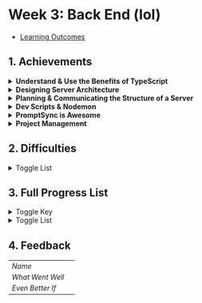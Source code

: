 # Week 3: Back End (lol)

- [Learning Outcomes](https://learn.foundersandcoders.com/course/syllabus/developer/week03-project03-server/learning-outcomes/)

## 1. Achievements

<details><summary><strong>Understand & Use the Benefits of TypeScript</strong></summary>

---
I encouraged the developers working with specific APIs to specify what types of data they wanted to be given and what they would be sending back. Tanya needed two string inputs.

```ts
    export interface openaiQuery { eventDescription: string, musicGenre: string };
```

I was extracting those input strings from the user's input, but was also capturing a date that wouldn't be sent to openAI

```ts
    export interface userInput extends openaiQuery { date: Date };
```

Tanya would return two new strings & some numerical values corresponding to Spotify's recommendations engine

```ts
    export interface openaiResponse { mood: string, genre: string };

    export interface spotifyFeatures {
        valence: number, 
        energy: number,
        danceability: number,
        acousticness: number,
        tempo: number
    }
```

I would then send the recommendation scores to Gaj, along with the original captured date

```ts
    export interface spotifyQuery extends openaiResponse {
        date: Date,
        spotifyFeatures: spotifyFeatures
    };
```

---
</details>

<details><summary><strong>Designing Server Architecture</strong></summary>

---
I wanted to create a structure that was appropriate to the small size of our project, but also could accomodate changes & additions easily. This meant it was easy to adapt to Tanya's sudden discovery of embeddings on Thursday morning.

```ts
    // ./src/app.ts

    const app = express();
    const router = express.Router();
    app.use(routes);
```

```ts
    // ./src/routes/routes.ts

    import { router as openAI } from "./openAI/index.js";
    import { router as spotify } from "./spotify/index.js";
    app.use(openAI);
    app.use(spotify);
    export { router };
```

```ts
    // ./src/routes/openai/index.ts

    // import functions from corresponding file in ./src/controllers/
    app.get("/openAI", async (req: Request, res: Response) => {
        const input = await userInput();
        const output = await parseMood(input.eventDescription);
        return output;
    });
```

---
</details>

<details><summary><strong>Planning & Communicating the Structure of a Server</strong></summary>

---

I used mermaid.js syntax to quickly knock up a visual explainer of what our data was doing when a team member was finding it difficult to know which inputs & outputs they had to accomodate.

```mermaid
    graph TD

    input["Store User Input"]
    
    subgraph app["Our Server"]
        subgraph jason["Server Routes"]
            inSEvent["Event Description"]
            inSGenre["Genre Description"]
            inDDate["Date Object"]
            appApp["Combine Date & OpenAI response"]
            appOut["Select Parameters for Output"]
        end

        subgraph tanya["OpenAI Controller"]
            toOpenAI["Send Inputs"]
            fromOpenAI["Create Object from Response"]
        end
        
        subgraph gaj["Spotify Controller"]
            toSpotify["Send Inputs"]
            fromSpotify["Create Object from Response"]
        end
    end
    
    openai["OpenAI API"]
    spotify["Spotify API"]

    output["Playlist Output"]

    input --> inSEvent & inSGenre & inDDate
    inSEvent & inSGenre --> toOpenAI
    toOpenAI --> openai
    openai --> fromOpenAI
    inDDate & fromOpenAI --> appApp
    appApp --> toSpotify
    toSpotify --> spotify
    spotify --> fromSpotify
    fromSpotify --> appOut
    appOut --> output
```

---
</details>

<details><summary><strong>Dev Scripts & Nodemon</strong></summary>

---

Setting this...

```json
    // ./nodemon.json
    {
        "watch": ["src"],
        "ext": "ts",
        "exec": "ts-node --esm -r tsconfig-paths/register ./src/app.ts"
    }
```

...and this...

```json
    // ./package.json
    "scripts": {
        "compile": "npx tsc",
        "server": "node dist/app.js",
        "dev": "nodemon"
    }
```

...means this...

```zsh
    npm run dev
```

...will run this...

```zsh
    nodemon ts-node --esm -r tsconfig-paths/register ./src/app.ts
```

...for the whole team without them needing to learn the flags.

---

</details>

<details><summary><strong>PromptSync is Awesome</strong></summary>

---

Take terminal input from the user with literally one line of code? Yeah, thankyou.

```zsh
    npm install promp-sync
```

```ts
    async function userInput(): userInput {
        const prompt = promptSync();

        const q1: string = prompt(`What happened on that date? How did you feel about it?`);
        const q2: string = prompt(`What genres of music do you like?`);

        const userInput: userInput = {
            eventDescription: q1,
            musicGenre: q2,
            date: new Date()
        };
        userInput.date.setFullYear(await prompt(`Type a 4 digit year`))
        userInput.date.setMonth(await prompt(`Type a 2 digit month`));
        userInput.date.setDate(await prompt(`Type a 2 digit day`));

        return userInput;
    }
```

![Terminal Input](../images/week3/terminal.jpg)

---

</details>

<details><summary><strong>Project Management</strong></summary>

---

I wanted to make sure we took advantage of Jira's capabilities without overwhelming anyone. One approach was to create custom views so that team members could hide irrelevant tasks.

![Group by Person, Unfiltered](../images/week3/viewWho.jpg)

---

As the "done" column mounted, I also created a custom filter to hide completed tasks

![Filter Menu](../images/week3/filterMenu.jpg)

![Filter Rules](../images/week3/filterRule.jpg)

![Group by Person, Filtered](../images/week3/viewFilter.jpg)

---

For stand-ups, I created an alternate view so we could see our progress across areas.

![Group by Epics](../images/week3/viewEpics.jpg)

---

I also created a custom "Blocked" status alongside the standard "To Do", "In Progress" & "Done", hidden by default. Then I used the Jira workflow designer to automatically block a task if it had an unresolved dependency and unblock it when ready

![Workflow Designer](../images/week3/workflow.jpg)

---
</details>

## 2. Difficulties

<details><summary>Toggle List</summary>

---

- Responding to difficulties being experienced by another developer when my primary role was to communicate with their code.
- Understanding the implications of apparently minor configuration choices on server architecture
- Helping other developers to communicate about the project clearly; there was a fair amount of "what do I do with it when it goes into it", and I wasn't as effective at helping people clear up their question as I would like to be.

---

</details>

## 3. Full Progress List

<details><summary>Toggle Key</summary>

---

- [X] I feel like I've learned/demonstrated this skill in the past week
- I have acquired some skill but need to develop further
- [ ] I am not yet comfortable in this skill

---

</details>

<details><summary>Toggle List</summary>

---

### TypeScript & Express

- Develop a server using Express and TypeScript for backend applications (K9, S1, S11, S12)
- [X] Identify the server’s role within a full stack application (K1, K2, K3)
- [X] Understand the benefits of using TypeScript over JavaScript, such as improved code quality, enhanced developer productivity, and better tooling support (K7, S1)
- [X] Learn the basic syntax and features of TypeScript (S1, S16)

---

### RESTFUL APIs

- [X] Grasp the concept and purpose of RESTful APIs (K11, S12)
- Construct and implement RESTful APIs effectively (S1, S11, S12, S16)
- [X] Determine appropriate scenarios for applying RESTful APIs (K7, S9, B2)
- Design endpoint structures for data creation, modification, and deletion (K11, S8, S12)
- Utilize Postman to test RESTful APIs independently of frontend components, ensuring proper functionality, error handling, and adherence to API specifications (S5, S6, S7)
- Gain experience in documenting the application’s architecture, API endpoints, and user guides for future reference and maintenance (S15, B4, B7, B8)
- [X] Practice creating JSON endpoints and using these endpoints to fetch and display data dynamically.
- Dynamically update web page content without needing to reload the page.

---

### Additional

- Utilize `node:fs` for filesystem operations (S1, S16)
- [X] Gain experience in using developer tooling, including IDEs, linters, and formatters, to enhance productivity (B3, B9)

---

</details>

## 4. Feedback

|                  |                         |
| ---------------- | ----------------------- |
| *Name*           |                         |
| *What Went Well* |                         |
| *Even Better If* |                         |

